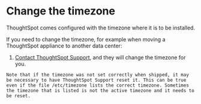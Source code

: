# Change the timezone

ThoughtSpot comes configured with the timezone where it is to be installed.

If you need to change the timezone, for example when moving a ThoughtSpot appliance to another data center:

1.   [Contact ThoughtSpot Support](../misc/contact.html#), and they will change the timezone for you. 

    Note that if the timezone was not set correctly when shipped, it may be necessary to have ThoughtSpot Support reset it. This can be true even if the file /etc/timezone lists the correct timezone. Sometimes the timezone that is listed is not the active timezone and it needs to be reset.


